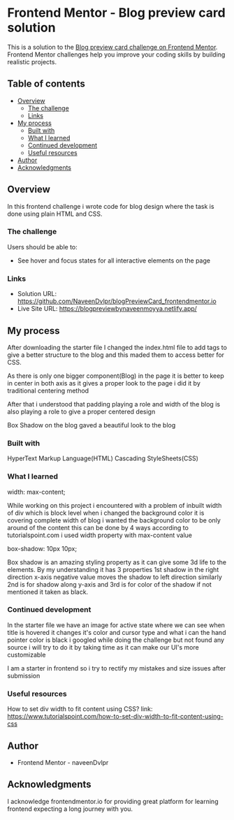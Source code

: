 # Frontend Mentor - Blog preview card solution

This is a solution to the [Blog preview card challenge on Frontend Mentor](https://www.frontendmentor.io/challenges/blog-preview-card-ckPaj01IcS). Frontend Mentor challenges help you improve your coding skills by building realistic projects. 

## Table of contents

- [Overview](#overview)
  - [The challenge](#the-challenge)
  - [Links](#links)
- [My process](#my-process)
  - [Built with](#built-with)
  - [What I learned](#what-i-learned)
  - [Continued development](#continued-development)
  - [Useful resources](#useful-resources)
- [Author](#author)
- [Acknowledgments](#acknowledgments)

## Overview

In this frontend challenge i wrote code for blog design where the task is done using plain HTML and CSS.

### The challenge

Users should be able to:

- See hover and focus states for all interactive elements on the page


### Links

- Solution URL: https://github.com/NaveenDvlpr/blogPreviewCard_frontendmentor.io
- Live Site URL: https://blogpreviewbynaveenmoyya.netlify.app/

## My process

After downloading the starter file I changed the index.html file to add tags to give a better structure to the blog and this maded them to access better for CSS. 

As there is only one bigger component(Blog) in the page it is better to keep in center in both axis as it gives a proper look to the page i did it by traditional centering method

After that i understood that padding playing a role and width of the blog is also playing a role to give a proper centered design

Box Shadow on the blog gaved a beautiful look to the blog


### Built with

HyperText Markup Language(HTML)
Cascading StyleSheets(CSS)


### What I learned

width: max-content;

While working on this project i encountered with a problem of inbuilt width of div which is block level when i changed the background color it is covering complete width of blog i wanted the background color to be only around of the content this can be done by 4 ways according to tutorialspoint.com i used width property with max-content value

box-shadow: 10px 10px;

Box shadow is an amazing styling property as it can give some 3d life to the elements. By my understanding it has 3 properties 1st shadow in the right direction x-axis negative value moves the shadow to left direction similarly 2nd is for shadow along y-axis and 3rd is for color of the shadow if not mentioned it taken as black.


### Continued development

In the starter file we have an image for active state where we can see when title is hovered it changes it's color and cursor type and what i can the hand pointer color is black i googled while doing the challenge but not found any source i will try to do it by taking time as it can make our UI's more customizable

I am a starter in frontend so i try to rectify my mistakes and size issues after submission


### Useful resources

How to set div width to fit content using CSS?
link: https://www.tutorialspoint.com/how-to-set-div-width-to-fit-content-using-css

## Author

- Frontend Mentor - naveenDvlpr


## Acknowledgments

I acknowledge frontendmentor.io for providing great platform for learning frontend expecting a long journey with you.